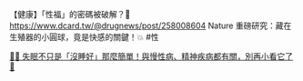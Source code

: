 【健康】「性福」的密碼被破解？🔑https://www.dcard.tw/@drugnews/post/258008604
Nature 重磅研究：藏在生殖器的小圓球，竟是快感的關鍵！💥
#性

[🌙💤 失眠不只是「沒睡好」那麼簡單！與慢性病、精神疾病都有關，別再小看它了 🧠](https://www.dcard.tw/@drugnews/post/258858632)